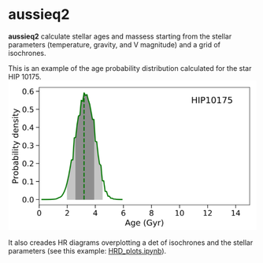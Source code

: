# aussieq2
**aussieq2** calculate stellar ages and massess starting from the stellar parameters (temperature, gravity, and V magnitude) and a grid of isochrones. 

This is an example of the age probability distribution calculated for the star HIP 10175.
![alt text](age_prob.png "Example of the age probability distribution calculated for the star HIP 10175")

It also creades HR diagrams overplotting a det of isochrones and the stellar parameters (see this example: [HRD_plots.ipynb](https://github.com/spinastro/aussieq2/blob/master/HRD_plots.ipynb)).
